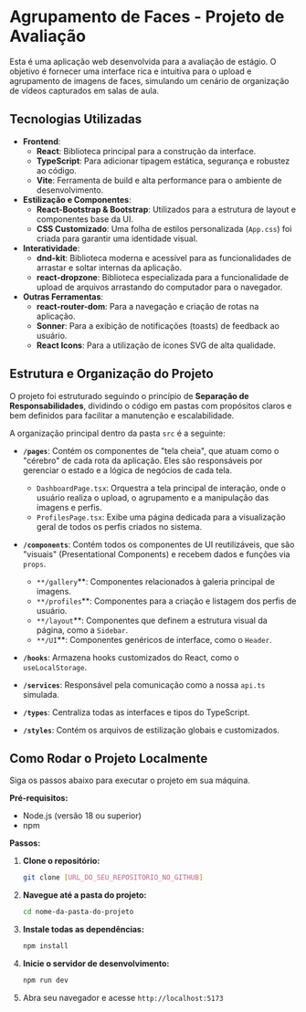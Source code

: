 # Agrupamento de Faces - Projeto de Avaliação

Esta é uma aplicação web desenvolvida para a avaliação de estágio. O objetivo é fornecer uma interface rica e intuitiva para o upload e agrupamento de imagens de faces, simulando um cenário de organização de vídeos capturados em salas de aula.

## Tecnologias Utilizadas

* **Frontend**:
    * **React**: Biblioteca principal para a construção da interface.
    * **TypeScript**: Para adicionar tipagem estática, segurança e robustez ao código.
    * **Vite**: Ferramenta de build e alta performance para o ambiente de desenvolvimento.
* **Estilização e Componentes**:
    * **React-Bootstrap & Bootstrap**: Utilizados para a estrutura de layout e componentes base da UI.
    * **CSS Customizado**: Uma folha de estilos personalizada (`App.css`) foi criada para garantir uma identidade visual.
* **Interatividade**:
    * **dnd-kit**: Biblioteca moderna e acessível para as funcionalidades de arrastar e soltar internas da aplicação.
    * **react-dropzone**: Biblioteca especializada para a funcionalidade de upload de arquivos arrastando do computador para o navegador.
* **Outras Ferramentas**:
    * **react-router-dom**: Para a navegação e criação de rotas na aplicação.
    * **Sonner**: Para a exibição de notificações (toasts) de feedback ao usuário.
    * **React Icons**: Para a utilização de ícones SVG de alta qualidade.

## Estrutura e Organização do Projeto

O projeto foi estruturado seguindo o princípio de **Separação de Responsabilidades**, dividindo o código em pastas com propósitos claros e bem definidos para facilitar a manutenção e escalabilidade.

A organização principal dentro da pasta `src` é a seguinte:

* **`/pages`**: Contém os componentes de "tela cheia", que atuam como o "cérebro" de cada rota da aplicação. Eles são responsáveis por gerenciar o estado e a lógica de negócios de cada tela.
    * `DashboardPage.tsx`: Orquestra a tela principal de interação, onde o usuário realiza o upload, o agrupamento e a manipulação das imagens e perfis.
    * `ProfilesPage.tsx`: Exibe uma página dedicada para a visualização geral de todos os perfis criados no sistema.

* **`/components`**: Contém todos os componentes de UI reutilizáveis, que são "visuais" (Presentational Components) e recebem dados e funções via `props`.
    * `**/gallery`**: Componentes relacionados à galeria principal de imagens.
    * `**/profiles`**: Componentes para a criação e listagem dos perfis de usuário.
    * `**/layout`**: Componentes que definem a estrutura visual da página, como a `Sidebar`.
    * `**/UI`**: Componentes genéricos de interface, como o `Header`.

* **`/hooks`**: Armazena hooks customizados do React, como o `useLocalStorage`.

* **`/services`**: Responsável pela comunicação  como a nossa `api.ts` simulada.

* **`/types`**: Centraliza todas as interfaces e tipos do TypeScript.

* **`/styles`**: Contém os arquivos de estilização globais e customizados.


## Como Rodar o Projeto Localmente

Siga os passos abaixo para executar o projeto em sua máquina.

**Pré-requisitos:**
* Node.js (versão 18 ou superior)
* npm

**Passos:**

1.  **Clone o repositório:**
    ```bash
    git clone [URL_DO_SEU_REPOSITORIO_NO_GITHUB]
    ```

2.  **Navegue até a pasta do projeto:**
    ```bash
    cd nome-da-pasta-do-projeto
    ```

3.  **Instale todas as dependências:**
    ```bash
    npm install
    ```

4.  **Inicie o servidor de desenvolvimento:**
    ```bash
    npm run dev
    ```

5.  Abra seu navegador e acesse `http://localhost:5173`
